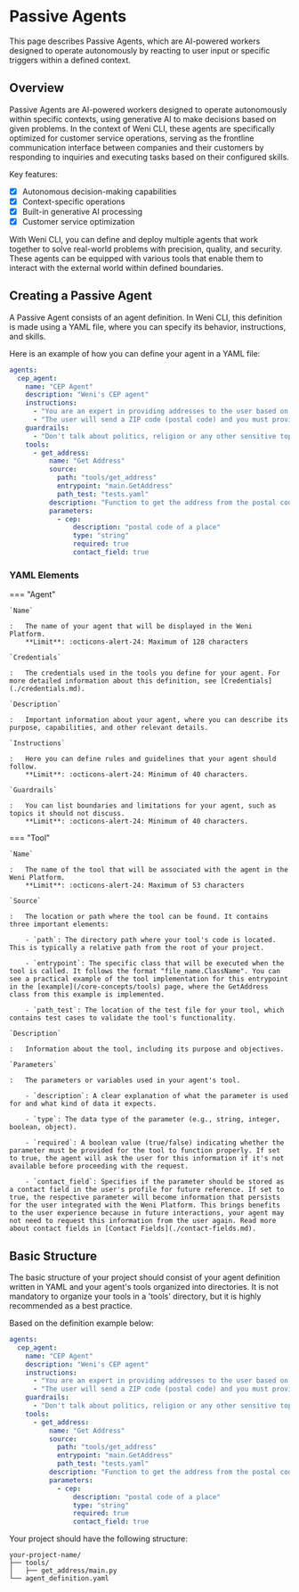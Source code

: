 # Passive Agents

This page describes Passive Agents, which are AI-powered workers designed to operate autonomously by reacting to user input or specific triggers within a defined context.

## Overview

Passive Agents are AI-powered workers designed to operate autonomously within specific contexts, using generative AI to make decisions based on given problems. In the context of Weni CLI, these agents are specifically optimized for customer service operations, serving as the frontline communication interface between companies and their customers by responding to inquiries and executing tasks based on their configured skills.

Key features:

- [x] Autonomous decision-making capabilities
- [x] Context-specific operations
- [x] Built-in generative AI processing
- [x] Customer service optimization

With Weni CLI, you can define and deploy multiple agents that work together to solve real-world problems with precision, quality, and security. These agents can be equipped with various tools that enable them to interact with the external world within defined boundaries.

## Creating a Passive Agent

A Passive Agent consists of an agent definition. In Weni CLI, this definition is made using a YAML file, where you can specify its behavior, instructions, and skills.

Here is an example of how you can define your agent in a YAML file:

``` yaml title="agent_definition.yaml"
agents:
  cep_agent:
    name: "CEP Agent"
    description: "Weni's CEP agent"
    instructions:
      - "You are an expert in providing addresses to the user based on a postal code provided by the user"
      - "The user will send a ZIP code (postal code) and you must provide the address corresponding to this code."
    guardrails:
      - "Don't talk about politics, religion or any other sensitive topic. Keep it neutral."
    tools:
      - get_address:
          name: "Get Address"
          source: 
            path: "tools/get_address"
            entrypoint: "main.GetAddress"
            path_test: "tests.yaml"
          description: "Function to get the address from the postal code"
          parameters:
            - cep:
                description: "postal code of a place"
                type: "string"
                required: true
                contact_field: true
```

### YAML Elements

=== "Agent"

    `Name`

    :   The name of your agent that will be displayed in the Weni Platform.  
        **Limit**: :octicons-alert-24: Maximum of 128 characters

    `Credentials`

    :   The credentials used in the tools you define for your agent. For more detailed information about this definition, see [Credentials](./credentials.md).

    `Description`

    :   Important information about your agent, where you can describe its purpose, capabilities, and other relevant details.

    `Instructions`

    :   Here you can define rules and guidelines that your agent should follow.  
        **Limit**: :octicons-alert-24: Minimum of 40 characters.

    `Guardrails`

    :   You can list boundaries and limitations for your agent, such as topics it should not discuss.  
        **Limit**: :octicons-alert-24: Minimum of 40 characters.

=== "Tool"

    `Name`

    :   The name of the tool that will be associated with the agent in the Weni Platform.  
        **Limit**: :octicons-alert-24: Maximum of 53 characters

    `Source`

    :   The location or path where the tool can be found. It contains three important elements:
        
        - `path`: The directory path where your tool's code is located. This is typically a relative path from the root of your project.
        
        - `entrypoint`: The specific class that will be executed when the tool is called. It follows the format "file_name.ClassName". You can see a practical example of the tool implementation for this entrypoint in the [example](/core-concepts/tools) page, where the GetAddress class from this example is implemented.
        
        - `path_test`: The location of the test file for your tool, which contains test cases to validate the tool's functionality.

    `Description`

    :   Information about the tool, including its purpose and objectives.

    `Parameters`

    :   The parameters or variables used in your agent's tool.
        
        - `description`: A clear explanation of what the parameter is used for and what kind of data it expects.
        
        - `type`: The data type of the parameter (e.g., string, integer, boolean, object).
        
        - `required`: A boolean value (true/false) indicating whether the parameter must be provided for the tool to function properly. If set to true, the agent will ask the user for this information if it's not available before proceeding with the request.
        
        - `contact_field`: Specifies if the parameter should be stored as a contact field in the user's profile for future reference. If set to true, the respective parameter will become information that persists for the user integrated with the Weni Platform. This brings benefits to the user experience because in future interactions, your agent may not need to request this information from the user again. Read more about contact fields in [Contact Fields](./contact-fields.md).

## Basic Structure

The basic structure of your project should consist of your agent definition written in YAML and your agent's tools organized into directories. It is not mandatory to organize your tools in a 'tools' directory, but it is highly recommended as a best practice.

Based on the definition example below:

``` yaml title="agent_definition.yaml"
agents:
  cep_agent:
    name: "CEP Agent"
    description: "Weni's CEP agent"
    instructions:
      - "You are an expert in providing addresses to the user based on a postal code provided by the user"
      - "The user will send a ZIP code (postal code) and you must provide the address corresponding to this code."
    guardrails:
      - "Don't talk about politics, religion or any other sensitive topic. Keep it neutral."
    tools:
      - get_address:
          name: "Get Address"
          source: 
            path: "tools/get_address"
            entrypoint: "main.GetAddress"
            path_test: "tests.yaml"
          description: "Function to get the address from the postal code"
          parameters:
            - cep:
                description: "postal code of a place"
                type: "string"
                required: true
                contact_field: true
```

Your project should have the following structure:
```
your-project-name/
├── tools/
│   ├── get_address/main.py
└── agent_definition.yaml
```